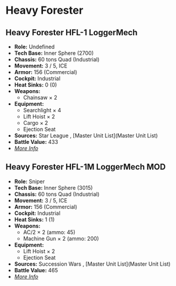# Heavy Forester 

## Heavy Forester HFL-1 LoggerMech 

- **Role:** Undefined 
- **Tech Base:** Inner Sphere (2700) 
- **Chassis:** 60 tons Quad (Industrial) 
- **Movement:** 3 / 5, ICE 
- **Armor:** 156 (Commercial) 
- **Cockpit:** Industrial 
- **Heat Sinks:** 0 (0) 
- **Weapons:** 
  - Chainsaw × 2 
- **Equipment:** 
  - Searchlight × 4 
  - Lift Hoist × 2 
  - Cargo × 2 
  - Ejection Seat 
- **Sources:** Star League , [Master Unit List](Master Unit List) 
- **Battle Value:** 433 
- [*More Info*](heavy_forester/heavy_forester_hfl-1_loggermech.md) 

## Heavy Forester HFL-1M LoggerMech MOD 

- **Role:** Sniper 
- **Tech Base:** Inner Sphere (3015) 
- **Chassis:** 60 tons Quad (Industrial) 
- **Movement:** 3 / 5, ICE 
- **Armor:** 156 (Commercial) 
- **Cockpit:** Industrial 
- **Heat Sinks:** 1 (1) 
- **Weapons:** 
  - AC/2 × 2 (ammo: 45) 
  - Machine Gun × 2 (ammo: 200) 
- **Equipment:** 
  - Lift Hoist × 2 
  - Ejection Seat 
- **Sources:** Succession Wars , [Master Unit List](Master Unit List) 
- **Battle Value:** 465 
- [*More Info*](heavy_forester/heavy_forester_hfl-1m_loggermech_mod.md) 

